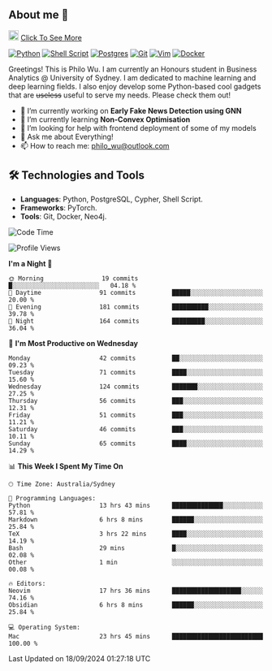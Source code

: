 ## About me 🤗

<a href="#"><img src="https://media.giphy.com/media/hvRJCLFzcasrR4ia7z/giphy.gif" width="20px" height="20px"></a> [Click To See More](https://codeboyphilo.github.io)

[![Python](https://img.shields.io/badge/python-3670A0?style=for-the-badge&logo=python&logoColor=ffdd54)](#)
[![Shell Script](https://img.shields.io/badge/shell_script-%23121011.svg?style=for-the-badge&logo=gnu-bash&logoColor=white)](#)
[![Postgres](https://img.shields.io/badge/postgres-%23316192.svg?style=for-the-badge&logo=postgresql&logoColor=white)](#)
[![Git](https://img.shields.io/badge/git-%23F05033.svg?style=for-the-badge&logo=git&logoColor=white)](#)
[![Vim](https://img.shields.io/badge/VIM-%2311AB00.svg?style=for-the-badge&logo=vim&logoColor=white)](#)
[![Docker](https://img.shields.io/badge/docker-%230db7ed.svg?style=for-the-badge&logo=docker&logoColor=white)](#)

Greetings! This is Philo Wu. I am currently an Honours student in Business Analytics \@ University of Sydney. I am dedicated to machine learning and deep learning fields. I also enjoy develop some Python-based cool gadgets that are ~~useless~~ useful to serve my needs. Please check them out!

- 🔭 I’m currently working on **Early Fake News Detection using GNN**
- 🌱 I’m currently learning **Non-Convex Optimisation**
- 🤔 I’m looking for help with frontend deployment of some of my models
- 💬 Ask me about Everything!
- 📫 How to reach me: philo_wu@outlook.com

## 🛠 Technologies and Tools
- **Languages**: Python, PostgreSQL, Cypher, Shell Script.
- **Frameworks**: PyTorch.
- **Tools**: Git, Docker, Neo4j.

<!--START_SECTION:waka-->
![Code Time](http://img.shields.io/badge/Code%20Time-451%20hrs%2053%20mins-blue)

![Profile Views](http://img.shields.io/badge/Profile%20Views-3-blue)

**I'm a Night 🦉** 

```text
🌞 Morning                19 commits          █░░░░░░░░░░░░░░░░░░░░░░░░   04.18 % 
🌆 Daytime                91 commits          █████░░░░░░░░░░░░░░░░░░░░   20.00 % 
🌃 Evening                181 commits         ██████████░░░░░░░░░░░░░░░   39.78 % 
🌙 Night                  164 commits         █████████░░░░░░░░░░░░░░░░   36.04 % 
```
📅 **I'm Most Productive on Wednesday** 

```text
Monday                   42 commits          ██░░░░░░░░░░░░░░░░░░░░░░░   09.23 % 
Tuesday                  71 commits          ████░░░░░░░░░░░░░░░░░░░░░   15.60 % 
Wednesday                124 commits         ███████░░░░░░░░░░░░░░░░░░   27.25 % 
Thursday                 56 commits          ███░░░░░░░░░░░░░░░░░░░░░░   12.31 % 
Friday                   51 commits          ███░░░░░░░░░░░░░░░░░░░░░░   11.21 % 
Saturday                 46 commits          ███░░░░░░░░░░░░░░░░░░░░░░   10.11 % 
Sunday                   65 commits          ████░░░░░░░░░░░░░░░░░░░░░   14.29 % 
```


📊 **This Week I Spent My Time On** 

```text
🕑︎ Time Zone: Australia/Sydney

💬 Programming Languages: 
Python                   13 hrs 43 mins      ██████████████░░░░░░░░░░░   57.81 % 
Markdown                 6 hrs 8 mins        ██████░░░░░░░░░░░░░░░░░░░   25.84 % 
TeX                      3 hrs 22 mins       ████░░░░░░░░░░░░░░░░░░░░░   14.19 % 
Bash                     29 mins             █░░░░░░░░░░░░░░░░░░░░░░░░   02.08 % 
Other                    1 min               ░░░░░░░░░░░░░░░░░░░░░░░░░   00.08 % 

🔥 Editors: 
Neovim                   17 hrs 36 mins      ███████████████████░░░░░░   74.16 % 
Obsidian                 6 hrs 8 mins        ██████░░░░░░░░░░░░░░░░░░░   25.84 % 

💻 Operating System: 
Mac                      23 hrs 45 mins      █████████████████████████   100.00 % 
```


 Last Updated on 18/09/2024 01:27:18 UTC
<!--END_SECTION:waka-->
